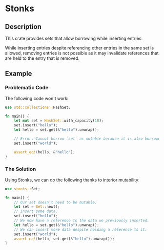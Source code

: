 # Stonks

## Description

This crate provides sets that allow borrowing while inserting entries.

While inserting entries despite referencing other entries in the same set is allowed, removing entries is not possible as it may invalidate references that are held to the entry that is removed.

## Example

### Problematic Code

The following code won't work:

```rust
use std::collections::HashSet;

fn main() {
    let mut set = HashSet::with_capacity(10);
    set.insert("hello");
    let hello = set.get(&"hello").unwrap();

    // Error: Cannot borrow `set` as mutable because it is also borrowed as immutable.
    set.insert("world");

    assert_eq!(hello, &"hello");
}
```

### The Solution

Using Stonks, we can do the following thanks to interior mutability:

```rust
use stonks::Set;

fn main() {
    // Our set doesn't need to be mutable.
    let set = Set::new();
    // Insert some data.
    set.insert("hello");
    // We now have a reference to the data we previously inserted.
    let hello = set.get(&"hello").unwrap();
    // We can insert more data despite holding a reference to it.
    set.insert("world");
    assert_eq!(hello, set.get(&"hello").unwrap());
}
```
